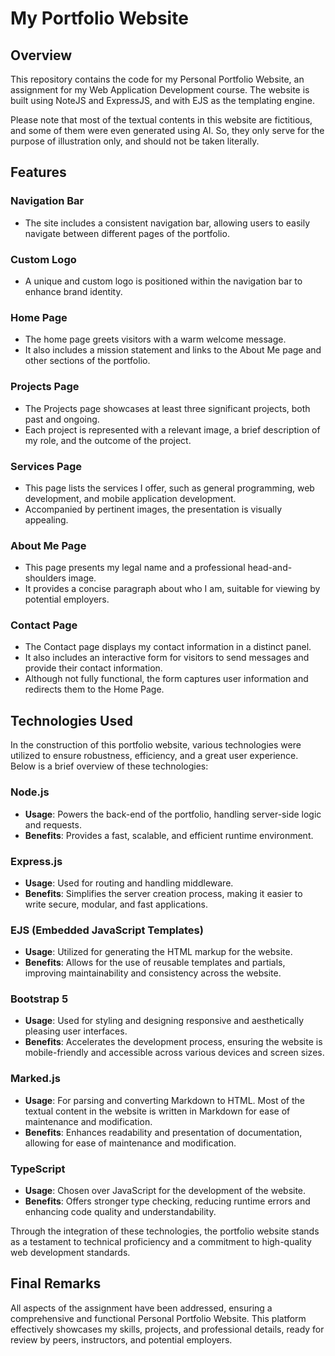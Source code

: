 # My Portfolio Website

## Overview

This repository contains the code for my Personal Portfolio Website, an
assignment for my Web Application Development course. The
website is built using NoteJS and ExpressJS, and with EJS as the templating 
engine.

Please note that most of the textual contents in this website are fictitious,
and some of them were even generated using AI. So, they only serve for the purpose 
of illustration only, and should not be taken literally.

## Features

### Navigation Bar

- The site includes a consistent navigation bar, allowing users to easily
  navigate between different pages of the
  portfolio.

### Custom Logo

- A unique and custom logo is positioned within the navigation bar to enhance
  brand identity.

### Home Page

- The home page greets visitors with a warm welcome message.
- It also includes a mission statement and links to the About Me page and other
  sections of the portfolio.

### Projects Page

- The Projects page showcases at least three significant projects, both past and
  ongoing.
- Each project is represented with a relevant image, a brief description of my
  role, and the outcome of the project.

### Services Page

- This page lists the services I offer, such as general programming, web
  development, and mobile application
  development.
- Accompanied by pertinent images, the presentation is visually appealing.

### About Me Page

- This page presents my legal name and a professional head-and-shoulders image.
- It provides a concise paragraph about who I am, suitable for viewing by
  potential employers.

### Contact Page

- The Contact page displays my contact information in a distinct panel.
- It also includes an interactive form for visitors to send messages and provide
  their contact information.
- Although not fully functional, the form captures user information and
  redirects them to the Home Page.

## Technologies Used

In the construction of this portfolio website, various technologies
were utilized to ensure robustness, efficiency, and a great user experience.
Below is a brief overview of these
technologies:

### Node.js

- **Usage**: Powers the back-end of the portfolio, handling server-side logic
  and requests.
- **Benefits**: Provides a fast, scalable, and efficient runtime environment.

### Express.js

- **Usage**: Used for routing and handling middleware.
- **Benefits**: Simplifies the server creation process, making it easier to
  write secure, modular, and fast
  applications.

### EJS (Embedded JavaScript Templates)

- **Usage**: Utilized for generating the HTML markup for the website.
- **Benefits**: Allows for the use of reusable templates and partials, improving
  maintainability and consistency across
  the website.

### Bootstrap 5

- **Usage**: Used for styling and designing responsive and aesthetically
  pleasing user interfaces.
- **Benefits**: Accelerates the development process, ensuring the website is
  mobile-friendly and accessible across
  various devices and screen sizes.

### Marked.js

- **Usage**: For parsing and converting Markdown to HTML. Most of the textual
  content in the website is written in Markdown for ease of maintenance and
  modification.
- **Benefits**: Enhances readability and presentation of documentation, allowing
  for ease of maintenance and
  modification.

### TypeScript

- **Usage**: Chosen over JavaScript for the development of the website.
- **Benefits**: Offers stronger type checking, reducing runtime errors and
  enhancing code quality and understandability.

Through the integration of these technologies, the portfolio website stands as a
testament to technical proficiency and a commitment to high-quality web
development standards.

## Final Remarks

All aspects of the assignment have been addressed, ensuring a comprehensive and
functional Personal Portfolio
Website. This platform effectively showcases my skills, projects, and
professional details, ready for review by peers,
instructors, and potential employers.
